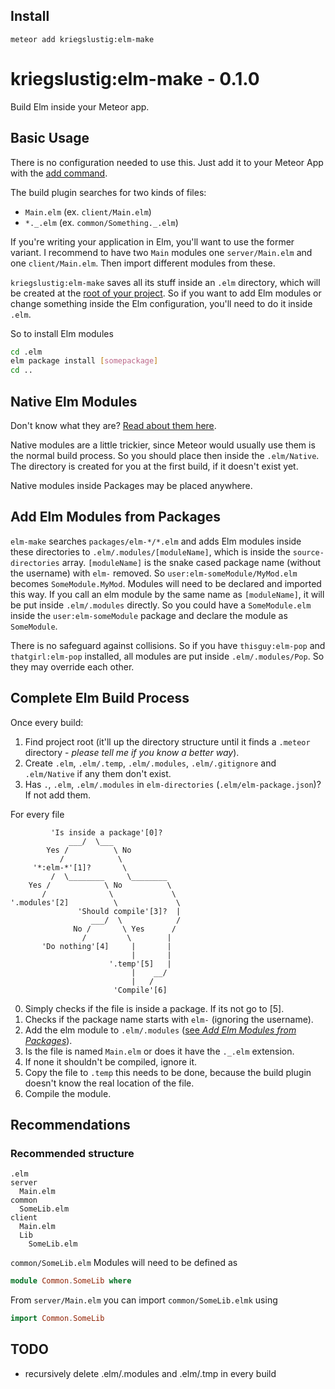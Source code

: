 ## Install

```
meteor add kriegslustig:elm-make
```

# kriegslustig:elm-make - 0.1.0

Build Elm inside your Meteor app.

## Basic Usage

There is no configuration needed to use this. Just add it to your Meteor App with the [add command](install).

The build plugin searches for two kinds of files:

* `Main.elm` (ex. `client/Main.elm`)
* `*._.elm` (ex. `common/Something._.elm`)

If you're writing your application in Elm, you'll want to use the former variant. I recommend to have two `Main` modules one `server/Main.elm` and one `client/Main.elm`. Then import different modules from these.

`kriegslustig:elm-make` saves all its stuff inside an `.elm` directory, which will be created at the [root of your project](complete-elm-build-process). So if you want to add Elm modules or change something inside the Elm configuration, you'll need to do it inside `.elm`.

So to install Elm modules

```bash
cd .elm
elm package install [somepackage]
cd ..
```

## Native Elm Modules

Don't know what they are? [Read about them here](https://github.com/NoRedInk/take-home/wiki/Writing-Native).

Native modules are a little trickier, since Meteor would usually use them is the normal build process. So you should place then inside the `.elm/Native`. The directory is created for you at the first build, if it doesn't exist yet.

Native modules inside Packages may be placed anywhere.

## Add Elm Modules from Packages

`elm-make` searches `packages/elm-*/*.elm` and adds Elm modules inside these directories to `.elm/.modules/[moduleName]`, which is inside the `source-directories` array. `[moduleName]` is the snake cased package name (without the username) with `elm-` removed. So `user:elm-someModule/MyMod.elm` becomes `SomeModule.MyMod`. Modules will need to be declared and imported this way. If you call an elm module by the same name as `[moduleName]`, it will be put inside `.elm/.modules` directly. So you could have a `SomeModule.elm` inside the `user:elm-someModule` package and declare the module as `SomeModule`.

There is no safeguard against collisions. So if you have `thisguy:elm-pop` and `thatgirl:elm-pop` installed, all modules are put inside `.elm/.modules/Pop`. So they may override each other.

## Complete Elm Build Process

Once every build:

1. Find project root (it'll up the directory structure until it finds a `.meteor` directory - _please tell me if you know a better way_).
2. Create `.elm`, `.elm/.temp`, `.elm/.modules`, `.elm/.gitignore` and `.elm/Native` if any them don't exist.
3. Has `.`, `.elm`, `.elm/.modules` in `elm-directories` (`.elm/elm-package.json`)? If not add them.

For every file

```
         'Is inside a package'[0]?
             ___/  \___
        Yes /          \ No
           /            \
     '*:elm-*'[1]?       \
         /  \________     \________
    Yes /            \ No          \
       /              \             \
'.modules'[2]          \             \
               'Should compile'[3]?  |
                  ___/  \            /
              No /       \ Yes      /
                /         \        |
       'Do nothing'[4]     |       |
                           |       |
                      '.temp'[5]   |
                           |    __/
                           |   /
                       'Compile'[6]

```

0. Simply checks if the file is inside a package. If its not go to [5].
1. Checks if the package name starts with `elm-` (ignoring the username).
2. Add the elm module to `.elm/.modules` ([see _Add Elm Modules from Packages_](#add-elm-bodules-from-packages)).
3. Is the file is named `Main.elm` or does it have the `._.elm` extension.
4. If none it shouldn't be compiled, ignore it.
5. Copy the file to `.temp` this needs to be done, because the build plugin doesn't know the real location of the file.
6. Compile the module.

## Recommendations

### Recommended structure

```
.elm
server
  Main.elm
common
  SomeLib.elm
client
  Main.elm
  Lib
    SomeLib.elm
```

`common/SomeLib.elm` Modules will need to be defined as
```elm
module Common.SomeLib where
```

From `server/Main.elm` you can import `common/SomeLib.elmk` using
```elm
import Common.SomeLib
```

## TODO

* recursively delete .elm/.modules and .elm/.tmp in every build

